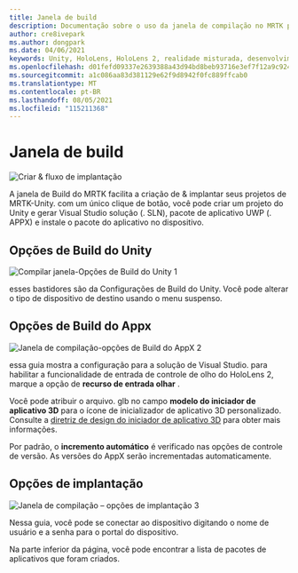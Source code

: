 ```yaml
---
title: Janela de build
description: Documentação sobre o uso da janela de compilação no MRTK para Unity.
author: cre8ivepark
ms.author: dongpark
ms.date: 04/06/2021
keywords: Unity, HoloLens, HoloLens 2, realidade misturada, desenvolvimento, MRTK, compilação, janela de compilação, ferramentas
ms.openlocfilehash: d01fefd09337e2639388a43d94bd8beb93716e3ef7f12a9c924b5755fb594447
ms.sourcegitcommit: a1c086aa83d381129e62f9d8942f0fc889ffcab0
ms.translationtype: MT
ms.contentlocale: pt-BR
ms.lasthandoff: 08/05/2021
ms.locfileid: "115211368"
---
```

# <a name="build-window"></a>Janela de build
![Criar & fluxo de implantação](images/MRTK_BuildWindow0.png)

A janela de Build do MRTK facilita a criação de & implantar seus projetos de MRTK-Unity. com um único clique de botão, você pode criar um projeto do Unity e gerar Visual Studio solução (. SLN), pacote de aplicativo UWP (. APPX) e instale o pacote do aplicativo no dispositivo. 


## <a name="unity-build-options"></a>Opções de Build do Unity
![Compilar janela-Opções de Build do Unity 1](images/MRTK_BuildWindow1.png)

esses bastidores são da Configurações de Build do Unity. Você pode alterar o tipo de dispositivo de destino usando o menu suspenso.

## <a name="appx-build-options"></a>Opções de Build do Appx
![Janela de compilação-opções de Build do AppX 2](images/MRTK_BuildWindow2.png)

essa guia mostra a configuração para a solução de Visual Studio. para habilitar a funcionalidade de entrada de controle de olho do HoloLens 2, marque a opção de **recurso de entrada olhar** . 

Você pode atribuir o arquivo. glb no campo **modelo do iniciador de aplicativo 3D** para o ícone de inicializador de aplicativo 3D personalizado. Consulte a [diretriz de design do iniciador de aplicativo 3D](/windows/mixed-reality/distribute/3d-app-launcher-design-guidance) para obter mais informações.

Por padrão, o **incremento automático** é verificado nas opções de controle de versão. As versões do AppX serão incrementadas automaticamente.


## <a name="deploy-options"></a>Opções de implantação
![Janela de compilação – opções de implantação 3](images/MRTK_BuildWindow3.png)

Nessa guia, você pode se conectar ao dispositivo digitando o nome de usuário e a senha para o portal do dispositivo. 

Na parte inferior da página, você pode encontrar a lista de pacotes de aplicativos que foram criados. 

